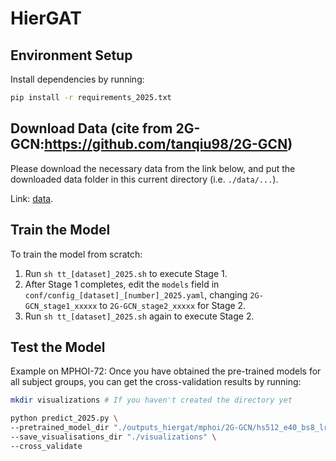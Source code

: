 # HierGAT

## Environment Setup
Install dependencies by running:
```bash
pip install -r requirements_2025.txt
```

## Download Data (cite from 2G-GCN:https://github.com/tanqiu98/2G-GCN)
Please download the necessary data from the link below, and put the 
downloaded data folder in this current directory (i.e. `./data/...`).

Link: [data](https://drive.google.com/drive/folders/1yfwItIoQrAnbnk5GTjbbfN8Ls8Ybl_hr?usp=sharing).

## Train the Model
To train the model from scratch:
1. Run `sh tt_[dataset]_2025.sh` to execute Stage 1.
2. After Stage 1 completes, edit the `models` field in `conf/config_[dataset]_[number]_2025.yaml`, changing
`2G-GCN_stage1_xxxxx` to `2G-GCN_stage2_xxxxx` for Stage 2.
3. Run `sh tt_[dataset]_2025.sh` again to execute Stage 2.

## Test the Model
Example on MPHOI-72: Once you have obtained the pre-trained models for all subject groups, you can get the cross-validation results by running: 
```bash
mkdir visualizations # If you haven't created the directory yet

python predict_2025.py \
--pretrained_model_dir "./outputs_hiergat/mphoi/2G-GCN/hs512_e40_bs8_lr0.0001_0.3_Subject14" \
--save_visualisations_dir "./visualizations" \
--cross_validate
```

